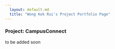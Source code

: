 ```yaml
---
  layout: default.md
  title: "Wong Kok Rui's Project Portfolio Page"
---
```


### Project: CampusConnect

to be added soon

